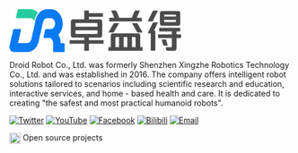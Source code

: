 <img src="../images/logo/logo.svg" width="306" height="77" align="center">


Droid Robot Co., Ltd. was formerly Shenzhen Xingzhe Robotics Technology Co., Ltd. and was established in 2016. The company offers intelligent robot solutions tailored to scenarios including scientific research and education, interactive services, and home - based health and care. It is dedicated to creating "the safest and most practical humanoid robots".

[![Twitter](https://img.shields.io/badge/-Twitter-1ca0f1?style=flat&labelColor=1ca0f1&logo=twitter&logoColor=white)](https://twitter.com/droidup)
[![YouTube](https://img.shields.io/badge/YouTube-ff0000?style=flat&logo=youtube&logoColor=white)](https://www.youtube.com/channel/droidup)
[![Facebook](https://img.shields.io/badge/facebook-%231877F2?style=flat&labelColor=231877F2&logo=facebook&logoColor=white)](http://www.facebook.com/droidup)
[![Bilibili](https://img.shields.io/badge/-bilibili-ff69b4?style=flat&labelColor=ff69b4&logo=bilibili&logoColor=white)](https://space.bilibili.com/3546379257383460)
[![Email](https://img.shields.io/badge/-Email-c14438?style=flat&logo=Gmail&logoColor=white)](mailto:support@droidup.com)


<table><tbody>

<div>
    <img src="https://149753425.v2.pressablecdn.com/wp-content/uploads/2009/06/osi_symbol_100X100_0.png" width="20" height="20" style="display:inline-block; vertical-align:top;">
    <span style="display:inline-block; vertical-align:top;">Open source projects</span> 
</div>
